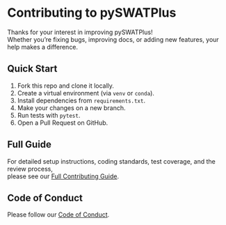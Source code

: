 # Contributing to pySWATPlus

Thanks for your interest in improving pySWATPlus!  
Whether you’re fixing bugs, improving docs, or adding new features, your help makes a difference.

## Quick Start
1. Fork this repo and clone it locally.
2. Create a virtual environment (via `venv` or `conda`).
3. Install dependencies from `requirements.txt`.
4. Make your changes on a new branch.
5. Run tests with `pytest`.
6. Open a Pull Request on GitHub.

## Full Guide
For detailed setup instructions, coding standards, test coverage, and the review process,  
please see our [Full Contributing Guide](https://swat-model.github.io/pySWATPlus/CONTRIBUTING).

## Code of Conduct
Please follow our [Code of Conduct](https://github.com/swat-model/pySWATPlus/blob/main/CODE_OF_CONDUCT.md).